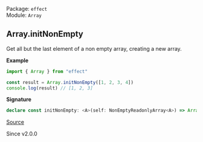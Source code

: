 Package: `effect`<br />
Module: `Array`<br />

## Array.initNonEmpty

Get all but the last element of a non empty array, creating a new array.

**Example**

```ts
import { Array } from "effect"

const result = Array.initNonEmpty([1, 2, 3, 4])
console.log(result) // [1, 2, 3]
```

**Signature**

```ts
declare const initNonEmpty: <A>(self: NonEmptyReadonlyArray<A>) => Array<A>
```

[Source](https://github.com/Effect-TS/effect/tree/main/packages/effect/src/Array.ts#L778)

Since v2.0.0